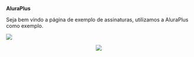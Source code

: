**AluraPlus** 
<p>Seja bem vindo a página de exemplo de assinaturas, utilizamos a AluraPlus como exemplo.</p>

<img class="descktop" src="https://github.com/LucasMiranda7/AluraPlus/assets/143975592/3a0ff13c-d74b-4d80-a42a-85f90421db75">

<p align="center">
  <img class="mobile" src="https://github.com/LucasMiranda7/AluraPlus/assets/143975592/1bebeb53-69d5-4994-9353-9ce907ca9e89">
</p>


